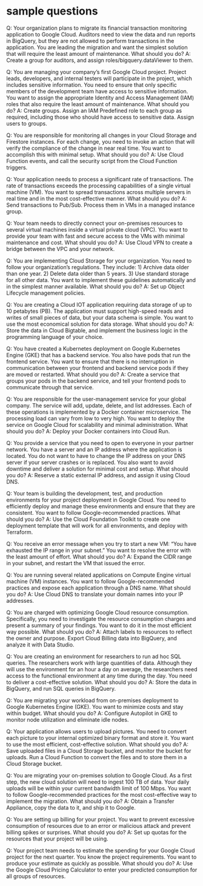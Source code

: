# sample questions

Q: Your organization plans to migrate its financial transaction monitoring application to Google Cloud. Auditors need to view the data and run reports in BigQuery, but they are not allowed to perform transactions in the application. You are leading the migration and want the simplest solution that will require the least amount of maintenance. What should you do?
A: Create a group for auditors, and assign roles/bigquery.dataViewer to them.

Q: You are managing your company’s first Google Cloud project. Project leads, developers, and internal testers will participate in the project, which includes sensitive information. You need to ensure that only specific members of the development team have access to sensitive information. You want to assign the appropriate Identity and Access Management (IAM) roles that also require the least amount of maintenance. What should you do?
A: Create groups. Assign an IAM Predefined role to each group as required, including those who should have access to sensitive data. Assign users to groups.

Q: You are responsible for monitoring all changes in your Cloud Storage and Firestore instances. For each change, you need to invoke an action that will verify the compliance of the change in near real time. You want to accomplish this with minimal setup. What should you do?
A: Use Cloud Function events, and call the security script from the Cloud Function triggers.

Q: Your application needs to process a significant rate of transactions. The rate of transactions exceeds the processing capabilities of a single virtual machine (VM). You want to spread transactions across multiple servers in real time and in the most cost-effective manner. What should you do?
A: Send transactions to Pub/Sub. Process them in VMs in a managed instance group.

Q: Your team needs to directly connect your on-premises resources to several virtual machines inside a virtual private cloud (VPC). You want to provide your team with fast and secure access to the VMs with minimal maintenance and cost. What should you do?
A: Use Cloud VPN to create a bridge between the VPC and your network.

Q: You are implementing Cloud Storage for your organization. You need to follow your organization’s regulations. They include: 1) Archive data older than one year. 2) Delete data older than 5 years. 3) Use standard storage for all other data. You want to implement these guidelines automatically and in the simplest manner available. What should you do?
A: Set up Object Lifecycle management policies.

Q: You are creating a Cloud IOT application requiring data storage of up to 10 petabytes (PB). The application must support high-speed reads and writes of small pieces of data, but your data schema is simple. You want to use the most economical solution for data storage. What should you do?
A: Store the data in Cloud Bigtable, and implement the business logic in the programming language of your choice.

Q: You have created a Kubernetes deployment on Google Kubernetes Engine (GKE) that has a backend service. You also have pods that run the frontend service. You want to ensure that there is no interruption in communication between your frontend and backend service pods if they are moved or restarted. What should you do?
A: Create a service that groups your pods in the backend service, and tell your frontend pods to communicate through that service.

Q: You are responsible for the user-management service for your global company. The service will add, update, delete, and list addresses. Each of these operations is implemented by a Docker container microservice. The processing load can vary from low to very high. You want to deploy the service on Google Cloud for scalability and minimal administration. What should you do?
A: Deploy your Docker containers into Cloud Run.

Q: You provide a service that you need to open to everyone in your partner network.  You have a server and an IP address where the application is located. You do not want to have to change the IP address on your DNS server if your server crashes or is replaced. You also want to avoid downtime and deliver a solution for minimal cost and setup. What should you do?
A: Reserve a static external IP address, and assign it using Cloud DNS.

Q: Your team is building the development, test, and production environments for your project deployment in Google Cloud. You need to efficiently deploy and manage these environments and ensure that they are consistent. You want to follow Google-recommended practices. What should you do?
A: Use the Cloud Foundation Toolkit to create one deployment template that will work for all environments, and deploy with Terraform.

Q: You receive an error message when you try to start a new VM: “You have exhausted the IP range in your subnet.” You want to resolve the error with the least amount of effort.  What should you do?
A: Expand the CIDR range in your subnet, and restart the VM that issued the error.

Q: You are running several related applications on Compute Engine virtual machine (VM) instances. You want to follow Google-recommended practices and expose each application through a DNS name. What should you do?
A: Use Cloud DNS to translate your domain names into your IP addresses.

Q: You are charged with optimizing Google Cloud resource consumption. Specifically, you need to investigate the resource consumption charges and present a summary of your findings. You want to do it in the most efficient way possible. What should you do?
A: Attach labels to resources to reflect the owner and purpose. Export Cloud Billing data into BigQuery, and analyze it with Data Studio.

Q: You are creating an environment for researchers to run ad hoc SQL queries. The researchers work with large quantities of data.  Although they will use the environment for an hour a day on average, the researchers need access to the functional environment at any time during the day. You need to deliver a cost-effective solution. What should you do?
A: Store the data in BigQuery, and run SQL queries in BigQuery.

Q: You are migrating your workload from on-premises deployment to Google Kubernetes Engine (GKE). You want to minimize costs and stay within budget. What should you do?
A: Configure Autopilot in GKE to monitor node utilization and eliminate idle nodes.

Q: Your application allows users to upload pictures. You need to convert each picture to your internal optimized binary format and store it. You want to use the most efficient, cost-effective solution. What should you do?
A: Save uploaded files in a Cloud Storage bucket, and monitor the bucket for uploads. Run a Cloud Function to convert the files and to store them in a Cloud Storage bucket.

Q: You are migrating your on-premises solution to Google Cloud. As a first step, the new cloud solution will need to ingest 100 TB of data. Your daily uploads will be within your current bandwidth limit of 100 Mbps. You want to follow Google-recommended practices for the most cost-effective way to implement the migration. What should you do?
A: Obtain a Transfer Appliance, copy the data to it, and ship it to Google.

Q: You are setting up billing for your project. You want to prevent excessive consumption of resources due to an error or malicious attack and prevent billing spikes or surprises. What should you do?
A: Set up quotas for the resources that your project will be using.

Q: Your project team needs to estimate the spending for your Google Cloud project for the next quarter. You know the project requirements. You want to produce your estimate as quickly as possible. What should you do?
A: Use the Google Cloud Pricing Calculator to enter your predicted consumption for all groups of resources.